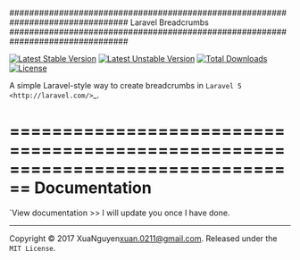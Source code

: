 ################################################################################
 Laravel Breadcrumbs
################################################################################

[![Latest Stable Version](https://poser.pugx.org/llama-laravel/breadcrumbs/v/stable.svg)](https://packagist.org/packages/llama-laravel/breadcrumbs)
[![Latest Unstable Version](https://poser.pugx.org/llama-laravel/breadcrumbs/v/unstable.svg)](https://packagist.org/packages/llama-laravel/breadcrumbs)
[![Total Downloads](https://poser.pugx.org/llama-laravel/breadcrumbs/downloads.svg)](https://packagist.org/packages/llama-laravel/breadcrumbs)
[![License](https://poser.pugx.org/llama-laravel/breadcrumbs/license.svg)](https://packagist.org/packages/llama-laravel/breadcrumbs)

A simple Laravel-style way to create breadcrumbs in `Laravel 5 <http://laravel.com/>`_.

================================================================================
 Documentation
================================================================================

`View documentation >> I will update you once I have done.

--------------------------------------------------------------------------------

Copyright © 2017 XuaNguyen<xuan.0211@gmail.com>. Released under the `MIT License`.
